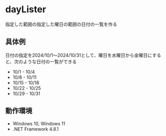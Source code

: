 # dayLister
指定した範囲の指定した曜日の範囲の日付の一覧を作る

## 具体例

日付の指定を2024/10/1～2024/10/31として、曜日を水曜日から金曜日にすると、次のような日付の一覧ができる

- 10/1 - 10/4
- 10/8 - 10/11
- 10/15 - 10/18
- 10/22 - 10/25
- 10/29 - 10/31

## 動作環境

- Windows 10, Windows 11
- .NET Framework 4.8.1
